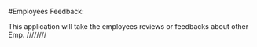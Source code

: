 #Employees Feedback:

This application will take the employees reviews or feedbacks about other Emp.
////////
